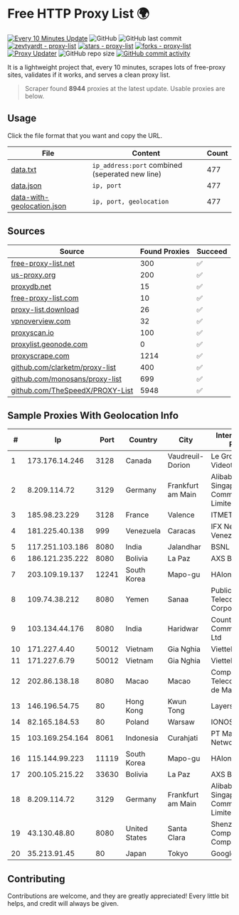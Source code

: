 
# Free HTTP Proxy List 🌍

[![Every 10 Minutes Update](https://github.com/mertguvencli/http-proxy-list/actions/workflows/main.yml/badge.svg?branch=main)](https://github.com/mertguvencli/http-proxy-list/actions/workflows/main.yml)
![GitHub](https://img.shields.io/github/license/mertguvencli/http-proxy-list)
![GitHub last commit](https://img.shields.io/github/last-commit/mertguvencli/http-proxy-list)
[![zevtyardt - proxy-list](https://img.shields.io/static/v1?label=zevtyardt&message=proxy-list&color=blue&logo=github)](https://github.com/zevtyardt/proxy-list "Go to GitHub repo")
[![stars - proxy-list](https://img.shields.io/github/stars/zevtyardt/proxy-list?style=social)](https://github.com/zevtyardt/proxy-list)
[![forks - proxy-list](https://img.shields.io/github/forks/zevtyardt/proxy-list?style=social)](https://github.com/zevtyardt/proxy-list)
[![Proxy Updater](https://github.com/zevtyardt/proxy-list/workflows/Proxy%20Updater/badge.svg)](https://github.com/zevtyardt/proxy-list/actions?query=workflow:"Proxy+Updater")
![GitHub repo size](https://img.shields.io/github/repo-size/zevtyardt/proxy-list)
[![GitHub commit activity](https://img.shields.io/github/commit-activity/m/zevtyardt/proxy-list?logo=commits)](https://github.com/zevtyardt/proxy-list/commits/main)

It is a lightweight project that, every 10 minutes, scrapes lots of free-proxy sites, validates if it works, and serves a clean proxy list.

> Scraper found **8944** proxies at the latest update. Usable proxies are below.

## Usage

Click the file format that you want and copy the URL.

|File|Content|Count|
|----|-------|-----|
|[data.txt](https://raw.githubusercontent.com/mertguvencli/http-proxy-list/main/proxy-list/data.txt)|`ip_address:port` combined (seperated new line)|477|
|[data.json](https://raw.githubusercontent.com/mertguvencli/http-proxy-list/main/proxy-list/data.json)|`ip, port`|477|
|[data-with-geolocation.json](https://raw.githubusercontent.com/mertguvencli/http-proxy-list/main/proxy-list/data-with-geolocation.json)|`ip, port, geolocation`|477|

## Sources

|Source|Found Proxies|Succeed|
|------|-------------|-------|
|[free-proxy-list.net](https://free-proxy-list.net)|300|✅|
|[us-proxy.org](https://www.us-proxy.org)|200|✅|
|[proxydb.net](http://proxydb.net)|15|✅|
|[free-proxy-list.com](https://free-proxy-list.com/?page=&port=&type%5B%5D=http&type%5B%5D=https&up_time=0&search=Search)|10|✅|
|[proxy-list.download](https://www.proxy-list.download/HTTP)|26|✅|
|[vpnoverview.com](https://vpnoverview.com/privacy/anonymous-browsing/free-proxy-servers)|32|✅|
|[proxyscan.io](https://www.proxyscan.io)|100|✅|
|[proxylist.geonode.com](https://proxylist.geonode.com/api/proxy-list?limit=300&page=1&sort_by=lastChecked&sort_type=desc&protocols=http,https)|0|✅|
|[proxyscrape.com](https://api.proxyscrape.com/v2/?request=displayproxies&protocol=http&timeout=10000&country=all&ssl=all&anonymity=all)|1214|✅|
|[github.com/clarketm/proxy-list](https://raw.githubusercontent.com/clarketm/proxy-list/master/proxy-list-raw.txt)|400|✅|
|[github.com/monosans/proxy-list](https://raw.githubusercontent.com/monosans/proxy-list/main/proxies/http.txt)|699|✅|
|[github.com/TheSpeedX/PROXY-List](https://raw.githubusercontent.com/TheSpeedX/PROXY-List/master/http.txt)|5948|✅|


## Sample Proxies With Geolocation Info

|#|Ip|Port|Country|City|Internet Service Provider|
|-|--|----|-------|----|-------------------------|
|1|173.176.14.246|3128|Canada|Vaudreuil-Dorion|Le Groupe Videotron Ltee|
|2|8.209.114.72|3129|Germany|Frankfurt am Main|Alibaba.com Singapore E-Commerce Private Limited|
|3|185.98.23.229|3128|France|Valence|ITMETRIX|
|4|181.225.40.138|999|Venezuela|Caracas|IFX Networks Venezuela C.A.|
|5|117.251.103.186|8080|India|Jalandhar|BSNL Internet|
|6|186.121.235.222|8080|Bolivia|La Paz|AXS Bolivia S. A.|
|7|203.109.19.137|12241|South Korea|Mapo-gu|HAIonNet|
|8|109.74.38.212|8080|Yemen|Sanaa|Public Telecommunication Corporation|
|9|103.134.44.176|8080|India|Haridwar|Countrylink Communiction Pvt Ltd|
|10|171.227.4.40|50012|Vietnam|Gia Nghia|Viettel Corporation|
|11|171.227.6.79|50012|Vietnam|Gia Nghia|Viettel Corporation|
|12|202.86.138.18|8080|Macao|Macao|Companhia de Telecomunicacoes de Macau|
|13|146.196.54.75|80|Hong Kong|Kwun Tong|Layerstack Limited|
|14|82.165.184.53|80|Poland|Warsaw|IONOS SE|
|15|103.169.254.164|8061|Indonesia|Curahjati|PT Master Star Network|
|16|115.144.99.223|11119|South Korea|Mapo-gu|HAIonNet|
|17|200.105.215.22|33630|Bolivia|La Paz|AXS Bolivia S. A.|
|18|8.209.114.72|3129|Germany|Frankfurt am Main|Alibaba.com Singapore E-Commerce Private Limited|
|19|43.130.48.80|8080|United States|Santa Clara|Shenzhen Tencent Computer Systems Company Limited|
|20|35.213.91.45|80|Japan|Tokyo|Google LLC|



## Contributing

Contributions are welcome, and they are greatly appreciated! Every
little bit helps, and credit will always be given.

